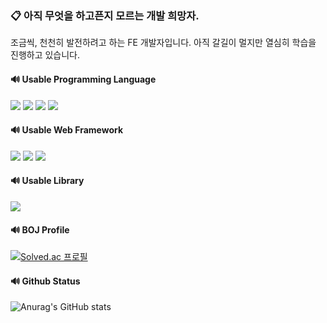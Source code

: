 ### 📋 아직 무엇을 하고픈지 모르는 개발 희망자.

조금씩, 천천히 발전하려고 하는 FE 개발자입니다.
아직 갈길이 멀지만 열심히 학습을 진행하고 있습니다.

#### 🔊 Usable Programming Language
<img src="https://img.shields.io/badge/Javascript-F7DF1E?style=flat-square&logo=Javascript&logoColor=white"/> <img src="https://img.shields.io/badge/Python-3776AB?style=flat-square&logo=Javascript&logoColor=white"/> <img src="https://img.shields.io/badge/C-A8B9CC?style=flat-square&logo=C&logoColor=white"/> <img src="https://img.shields.io/badge/Java-FF3300?style=flat-square&logo=CoffeeScript&logoColor=white"/>

#### 🔊 Usable Web Framework
<img src="https://img.shields.io/badge/React-61DAFB?style=flat-square&logo=React&logoColor=white"/> <img src="https://img.shields.io/badge/Node.js-339933?style=flat-square&logo=Node.js&logoColor=white"/> <img src="https://img.shields.io/badge/Flask-000000?style=flat-square&logo=Flask&logoColor=white"/>

#### 🔊 Usable Library
<img src="https://img.shields.io/badge/Chart.js-FF6384?style=flat-square&logo=Chart.js&logoColor=white"/>

#### 🔊 BOJ Profile
[![Solved.ac
프로필](http://mazassumnida.wtf/api/v2/generate_badge?boj=gwangin)](https://solved.ac/gwangin)

#### 🔊 Github Status
![Anurag's GitHub stats](https://github-readme-stats.vercel.app/api?username=RookieAND&show_icons=true&theme=radical)
